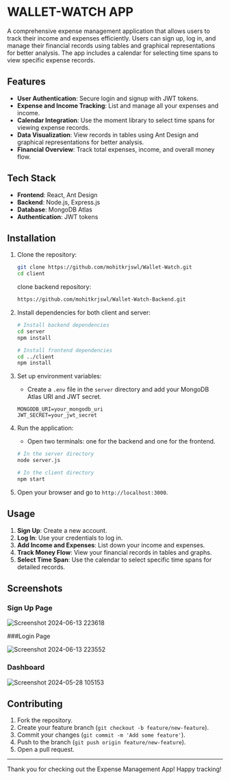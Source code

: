 # WALLET-WATCH APP

A comprehensive expense management application that allows users to track their income and expenses efficiently. Users can sign up, log in, and manage their financial records using tables and graphical representations for better analysis. The app includes a calendar for selecting time spans to view specific expense records.

## Features

- **User Authentication**: Secure login and signup with JWT tokens.
- **Expense and Income Tracking**: List and manage all your expenses and income.
- **Calendar Integration**: Use the moment library to select time spans for viewing expense records.
- **Data Visualization**: View records in tables using Ant Design and graphical representations for better analysis.
- **Financial Overview**: Track total expenses, income, and overall money flow.

## Tech Stack

- **Frontend**: React, Ant Design
- **Backend**: Node.js, Express.js
- **Database**: MongoDB Atlas
- **Authentication**: JWT tokens


## Installation

1. Clone the repository:
    ```bash
    git clone https://github.com/mohitkrjswl/Wallet-Watch.git
    cd client
    ```
    clone backend repository:
    ```bash
    https://github.com/mohitkrjswl/Wallet-Watch-Backend.git
    ```
    

2. Install dependencies for both client and server:
    ```bash
    # Install backend dependencies
    cd server
    npm install

    # Install frontend dependencies
    cd ../client
    npm install
    ```

3. Set up environment variables:
    - Create a `.env` file in the `server` directory and add your MongoDB Atlas URI and JWT secret.
    ```env
    MONGODB_URI=your_mongodb_uri
    JWT_SECRET=your_jwt_secret
    ```

4. Run the application:
    - Open two terminals: one for the backend and one for the frontend.
    ```bash
    # In the server directory
    node server.js

    # In the client directory
    npm start
    ```

5. Open your browser and go to `http://localhost:3000`.

## Usage

1. **Sign Up**: Create a new account.
2. **Log In**: Use your credentials to log in.
3. **Add Income and Expenses**: List down your income and expenses.
4. **Track Money Flow**: View your financial records in tables and graphs.
5. **Select Time Span**: Use the calendar to select specific time spans for detailed records.

## Screenshots

### Sign Up Page


![Screenshot 2024-06-13 223618](https://github.com/mohitkrjswl/Wallet-Watch/assets/119107584/7044b622-1cfd-49bb-a405-b8dc897cba1b)


###Login Page



![Screenshot 2024-06-13 223552](https://github.com/mohitkrjswl/Wallet-Watch/assets/119107584/2b6f4cfd-f938-4836-b8fb-3a0af586cd01)

### Dashboard

![Screenshot 2024-05-28 105153](https://github.com/mohitkrjswl/Wallet-Watch/assets/119107584/6480cf8b-fb60-4bb4-bec2-2b75891cbc40)



## Contributing

1. Fork the repository.
2. Create your feature branch (`git checkout -b feature/new-feature`).
3. Commit your changes (`git commit -m 'Add some feature'`).
4. Push to the branch (`git push origin feature/new-feature`).
5. Open a pull request.


---

Thank you for checking out the Expense Management App! Happy tracking!
